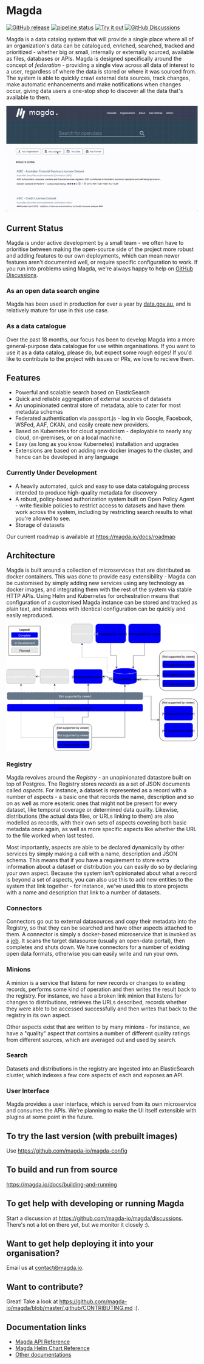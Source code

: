 # Magda

[![GitHub release](https://img.shields.io/github/release/magda-io/magda.svg)](https://github.com/magda-io/magda/releases)
[![pipeline status](https://gitlab.com/magda-data/magda/badges/master/pipeline.svg)](https://gitlab.com/magda-data/magda/commits/master)
[![Try it out](https://img.shields.io/badge/try%20it%20out-demo.dev.magda.io-blue.svg)](https://demo.dev.magda.io)
[![GitHub Discussions](https://img.shields.io/github/discussions/magda-io/magda?label=Get%20help%20or%20discuss%20&style=plastic)](https://github.com/magda-io/magda/discussions)


Magda is a data catalog system that will provide a single place where all of an organization's data can be catalogued, enriched, searched, tracked and prioritized - whether big or small, internally or externally sourced, available as files, databases or APIs. Magda is designed specifically around the concept of _federation_ - providing a single view across all data of interest to a user, regardless of where the data is stored or where it was sourced from. The system is able to quickly crawl external data sources, track changes, make automatic enhancements and make notifications when changes occur, giving data users a one-stop shop to discover all the data that's available to them.

![Magda Search Demo](docs/assets/searchdemo420p.gif)

## Current Status

Magda is under active development by a small team - we often have to prioritise between making the open-source side of the project more robust and adding features to our own deployments, which can mean newer features aren't documented well, or require specific configuration to work. If you run into problems using Magda, we're always happy to help on [GitHub Discussions](https://github.com/magda-io/magda/discussions).

### As an open data search engine

Magda has been used in production for over a year by [data.gov.au](https://data.gov.au), and is relatively mature for use in this use case.

### As a data catalogue

Over the past 18 months, our focus has been to develop Magda into a more general-purpose data catalogue for use within organisations. If you want to use it as a data catalog, please do, but expect some rough edges! If you'd like to contribute to the project with issues or PRs, we love to recieve them.

## Features

-   Powerful and scalable search based on ElasticSearch
-   Quick and reliable aggregation of external sources of datasets
-   An unopinionated central store of metadata, able to cater for most metadata schemas
-   Federated authentication via passport.js - log in via Google, Facebook, WSFed, AAF, CKAN, and easily create new providers.
-   Based on Kubernetes for cloud agnosticism - deployable to nearly any cloud, on-premises, or on a local machine.
-   Easy (as long as you know Kubernetes) installation and upgrades
-   Extensions are based on adding new docker images to the cluster, and hence can be developed in any language

### Currently Under Development

-   A heavily automated, quick and easy to use data cataloguing process intended to produce high-quality metadata for discovery
-   A robust, policy-based authorization system built on Open Policy Agent - write flexible policies to restrict access to datasets and have them work across the system, including by restricting search results to what you're allowed to see.
-   Storage of datasets

Our current roadmap is available at https://magda.io/docs/roadmap

## Architecture

Magda is built around a collection of microservices that are distributed as docker containers. This was done to provide easy extensibility - Magda can be customised by simply adding new services using any technology as docker images, and integrating them with the rest of the system via stable HTTP APIs. Using Helm and Kubernetes for orchestration means that configuration of a customised Magda instance can be stored and tracked as plain text, and instances with identical configuration can be quickly and easily reproduced.

![Magda Architecture Diagram](docs/assets/marketecture.svg)

### Registry

Magda revolves around the _Registry_ - an unopinionated datastore built on top of Postgres. The Registry stores _records_ as a set of JSON documents called _aspects_. For instance, a dataset is represented as a record with a number of aspects - a basic one that records the name, description and so on as well as more esoteric ones that might not be present for every dataset, like temporal coverage or determined data quality. Likewise, distributions (the actual data files, or URLs linking to them) are also modelled as records, with their own sets of aspects covering both basic metadata once again, as well as more specific aspects like whether the URL to the file worked when last tested.

Most importantly, aspects are able to be declared dynamically by other services by simply making a call with a name, description and JSON schema. This means that if you have a requirement to store extra information about a dataset or distribution you can easily do so by declaring your own aspect. Because the system isn't opinionated about what a record is beyond a set of aspects, you can also use this to add new entities to the system that link together - for instance, we've used this to store projects with a name and description that link to a number of datasets.

### Connectors

Connectors go out to external datasources and copy their metadata into the Registry, so that they can be searched and have other aspects attached to them. A connector is simply a docker-based microservice that is invoked as a [job](https://kubernetes.io/docs/concepts/workloads/controllers/jobs-run-to-completion/). It scans the target datasource (usually an open-data portal), then completes and shuts down. We have connectors for a number of existing open data formats, otherwise you can easily write and run your own.

### Minions

A minion is a service that listens for new records or changes to existing records, performs some kind of operation and then writes the result back to the registry. For instance, we have a broken link minion that listens for changes to distributions, retrieves the URLs described, records whether they were able to be accessed successfully and then writes that back to the registry in its own aspect.

Other aspects exist that are written to by many minions - for instance, we have a "quality" aspect that contains a number of different quality ratings from different sources, which are averaged out and used by search.

### Search

Datasets and distributions in the registry are ingested into an ElasticSearch cluster, which indexes a few core aspects of each and exposes an API.

### User Interface

Magda provides a user interface, which is served from its own microservice and consumes the APIs. We're planning to make the UI itself extensible with plugins at some point in the future.

## To try the last version (with prebuilt images)

Use https://github.com/magda-io/magda-config

## To build and run from source

https://magda.io/docs/building-and-running

## To get help with developing or running Magda

Start a discussion at https://github.com/magda-io/magda/discussions. There's not a lot on there yet, but we monitor it closely :).

## Want to get help deploying it into your organisation?

Email us at contact@magda.io.

## Want to contribute?

Great! Take a look at https://github.com/magda-io/magda/blob/master/.github/CONTRIBUTING.md :).

## Documentation links

-   [Magda API Reference](https://demo.dev.magda.io/api/v0/apidocs/index.html)
-   [Magda Helm Chart Reference](docs/docs/helm-charts-docs-index.md)
-   [Other documentations](docs/docs/index.md)
